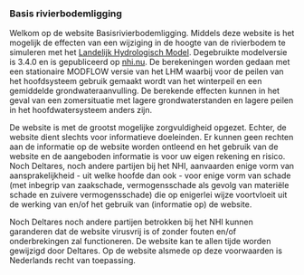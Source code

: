 ### Basis rivierbodemligging

Welkom op de website Basisrivierbodemligging. Middels deze website is het mogelijk de effecten van een
wijziging in de hoogte van de rivierbodem te simuleren met het [Landelijk Hydrologisch Model](http://www.nhi.nu/). 
Degebruikte modelversie is 3.4.0 en is gepubliceerd op [nhi.nu](http://www.nhi.nu/). De berekeningen
worden gedaan met een stationaire MODFLOW versie van het LHM waarbij voor de peilen van het hoofdsysteem
gebruik gemaakt wordt van het winterpeil en een gemiddelde grondwateraanvulling. De berekende effecten kunnen
in het geval van een zomersituatie met lagere grondwaterstanden en lagere peilen in het hoofdwatersysteem
anders zijn.

De website is met de grootst mogelijke zorgvuldigheid opgezet. Echter, de website dient slechts voor
informatieve doeleinden. Er kunnen geen rechten aan de informatie op de website worden ontleend en het gebruik
van de website en de aangeboden informatie is voor uw eigen rekening en risico. Noch Deltares, noch andere
partijen bij het NHI, aanvaarden enige vorm van aansprakelijkheid - uit welke hoofde dan ook - voor enige vorm
van schade (met inbegrip van zaakschade, vermogensschade als gevolg van materiële schade en zuivere
vermogensschade) die op enigerlei wijze voortvloeit uit de werking van en/of het gebruik van (informatie op)
de website.

Noch Deltares noch andere partijen betrokken bij het NHI kunnen garanderen dat de website virusvrij is of
zonder fouten en/of onderbrekingen zal functioneren. De website kan te allen tijde worden gewijzigd door
Deltares. Op de website alsmede op deze voorwaarden is Nederlands recht van toepassing.
